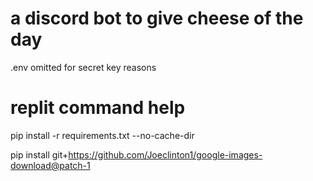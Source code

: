 # a discord bot to give cheese of the day

.env omitted for secret key reasons


# replit command help
pip install -r requirements.txt --no-cache-dir

pip install git+https://github.com/Joeclinton1/google-images-download@patch-1
